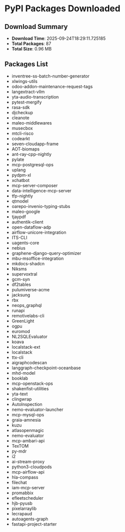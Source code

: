 # PyPI Packages Downloaded

## Download Summary
- **Download Time**: 2025-09-24T18:29:11.725185
- **Total Packages**: 87
- **Total Size**: 0.96 MB

## Packages List
- inventree-ss-batch-number-generator
- xlwings-utils
- odoo-addon-maintenance-request-tags
- langextract-vllm
- yta-audio-transcription
- pytest-mergify
- rasa-sdk
- djcheckup
- cleanote
- maleo-middlewares
- musecbox
- mtcli-risco
- codearkt
- seven-cloudapp-frame
- AOT-biomaps
- ant-ray-cpp-nightly
- pylate
- mcp-postgresql-ops
- uplang
- pydpm-xl
- xchatbot
- mcp-server-composer
- data-intelligence-mcp-server
- tfp-nightly
- qtmodel
- oarepo-invenio-typing-stubs
- maleo-google
- tjaypdf
- authentik-client
- open-dataflow-adp
- airflow-unicore-integration
- ITS-CLI
- uagents-core
- nebius
- graphene-django-query-optimizer
- mbu-msoffice-integration
- mkdocs-shadcn
- Niksms
- supervoxtral
- gcm-syn
- df2tables
- pulumiverse-acme
- jacksung
- rbx
- neops_graphql
- runapi
- remotivelabs-cli
- GreenLight
- ogpu
- euromod
- NL2SQLEvaluator
- koava
- localstack-ext
- localstack
- ttx-cli
- aigraphcodescan
- langgraph-checkpoint-oceanbase
- mhd-model
- booklab
- mcp-openstack-ops
- shakenfist-utilities
- yta-text
- clingwrap
- AutoInspection
- nemo-evaluator-launcher
- mcp-mysql-ops
- graia-amnesia
- kuzu
- atlasopenmagic
- nemo-evaluator
- mcp-ambari-api
- TexTOM
- py-mdr
- i2
- ai-stream-proxy
- python3-cloudpods
- mcp-airflow-api
- hla-compass
- filechat
- iam-mcp-server
- promabbix
- efleetscheduler
- hjb-pyusb
- pixelarraylib
- lecrapaud
- autoagents-graph
- fastapi-project-starter
